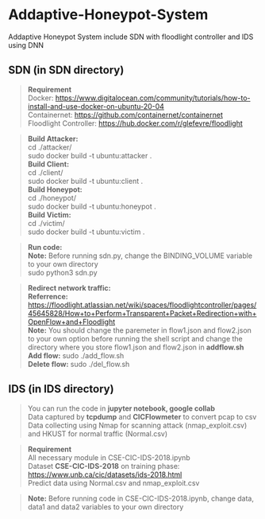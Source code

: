 # Addaptive-Honeypot-System
Addaptive Honeypot System include SDN with floodlight controller and IDS using DNN

## SDN (in SDN directory)
> **Requirement** <br> 
  Docker: https://www.digitalocean.com/community/tutorials/how-to-install-and-use-docker-on-ubuntu-20-04 <br>
  Containernet: https://github.com/containernet/containernet <br>
  Floodlight Controller: https://hub.docker.com/r/glefevre/floodlight <br>
  
> **Build Attacker:** <br> cd ./attacker/ <br> sudo docker build -t ubuntu:attacker . <br>
  **Build Client:** <br> cd ./client/ <br> sudo docker build -t ubuntu:client . <br>
  **Build Honeypot:** <br> cd ./honeypot/ <br> sudo docker build -t ubuntu:honeypot . <br>
  **Build Victim:** <br> cd ./victim/ <br> sudo docker build -t ubuntu:victim . <br>
  
> **Run code:** <br> 
  **Note:** Before running sdn.py, change the BINDING_VOLUME variable to your own directory <br>
  sudo python3 sdn.py
  
> **Redirect network traffic:** <br>
  **Referrence:**               https://floodlight.atlassian.net/wiki/spaces/floodlightcontroller/pages/45645828/How+to+Perform+Transparent+Packet+Redirection+with+OpenFlow+and+Floodlight <br>
  **Note:** You should change the paremeter in flow1.json and flow2.json to your own option before running the shell script and change the directory where you store       flow1.json   and flow2.json in **addflow.sh** <br>
  **Add flow:** sudo ./add_flow.sh <br>
  **Delete flow:** sudo ./del_flow.sh
  
## IDS (in IDS directory)
> You can run the code in **jupyter notebook, google collab** <br>
  Data captured by **tcpdump** and **CICFlowmeter** to convert pcap to csv <br>
  Data collecting using Nmap for scanning attack (nmap_exploit.csv) and HKUST for normal traffic (Normal.csv)

> **Requirement** <br> 
  All necessary module in CSE-CIC-IDS-2018.ipynb <br>
  Dataset **CSE-CIC-IDS-2018** on training phase: https://www.unb.ca/cic/datasets/ids-2018.html <br>
  Predict data using Normal.csv and nmap_exploit.csv 
  
> **Note:** Before running code in CSE-CIC-IDS-2018.ipynb, change data, data1 and data2 variables to your own directory
   
